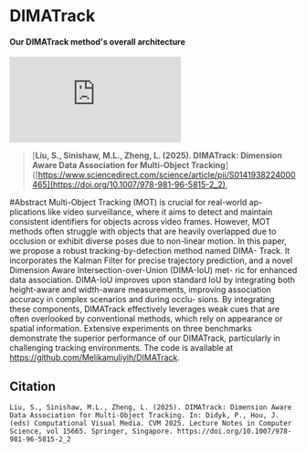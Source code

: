 # DIMATrack

#### Our DIMATrack method's overall architecture
![DIMATrack1 pd](https://github.com/user-attachments/files/19950679/DIMATrack1.pdf)



> [**Liu, S., Sinishaw, M.L., Zheng, L. (2025). DIMATrack: Dimension Aware Data Association for Multi-Object Tracking**]([https://www.sciencedirect.com/science/article/pii/S0141938224000465](https://doi.org/10.1007/978-981-96-5815-2_2), 

#Abstract
Multi-Object Tracking (MOT) is crucial for real-world ap-
plications like video surveillance, where it aims to detect and maintain
consistent identifiers for objects across video frames. However, MOT
methods often struggle with objects that are heavily overlapped due
to occlusion or exhibit diverse poses due to non-linear motion. In this
paper, we propose a robust tracking-by-detection method named DIMA-
Track. It incorporates the Kalman Filter for precise trajectory prediction,
and a novel Dimension Aware Intersection-over-Union (DIMA-IoU) met-
ric for enhanced data association. DIMA-IoU improves upon standard
IoU by integrating both height-aware and width-aware measurements,
improving association accuracy in complex scenarios and during occlu-
sions. By integrating these components, DIMATrack effectively leverages
weak cues that are often overlooked by conventional methods, which rely
on appearance or spatial information. Extensive experiments on three
benchmarks demonstrate the superior performance of our DIMATrack,
particularly in challenging tracking environments. The code is available
at https://github.com/Melikamuliyih/DIMATrack.





## Citation
```
Liu, S., Sinishaw, M.L., Zheng, L. (2025). DIMATrack: Dimension Aware Data Association for Multi-Object Tracking. In: Didyk, P., Hou, J. (eds) Computational Visual Media. CVM 2025. Lecture Notes in Computer Science, vol 15665. Springer, Singapore. https://doi.org/10.1007/978-981-96-5815-2_2
```
